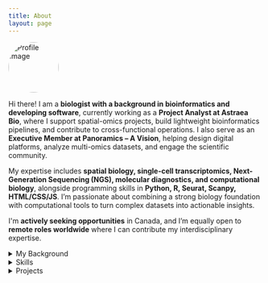```yaml
--- 
title: About 
layout: page 
--- 
```


<img src="{% if site.external-image %}{{ site.picture }}{% else %}{{ site.url }}/{{ site.picture }}{% endif %}" 
     alt="Profile Image" width="100" style="border-radius: 80%;" />

<p>Hi there! I am a <strong>biologist with a background in bioinformatics and developing software</strong>, currently working as a <strong>Project Analyst at Astraea Bio</strong>, where I support spatial-omics projects, build lightweight bioinformatics pipelines, and contribute to cross-functional operations. I also serve as an <strong>Executive Member at Panoramics – A Vision</strong>, helping design digital platforms, analyze multi-omics datasets, and engage the scientific community.</p>

<p>My expertise includes <strong>spatial biology, single-cell transcriptomics, Next-Generation Sequencing (NGS), molecular diagnostics, and computational biology</strong>, 
alongside programming skills in <strong>Python, R, Seurat, Scanpy, HTML/CSS/JS</strong>. 
I’m passionate about combining a strong biology foundation with computational tools to turn complex datasets into actionable insights.</p>

<p>I'm <strong>actively seeking opportunities</strong> in Canada, and I’m equally open to <strong>remote roles worldwide</strong> where I can contribute my interdisciplinary expertise.</p>

 <details markdown="1">
  <summary>My Background</summary>
  <ul>
    <li>I began my academic path with a <b>BSc in Biological Sciences at Ankara University</b>, where I built my foundation in molecular biology and genetics.</li>
    <li>I then pursued a <b>Master’s in Biology (Biotechnology, Ankara University)</b>, focusing on transcription factors (<i>YABBY</i> and <i>DOF</i>) under drought stress in <i>Phaseolus vulgaris</i>. During this time, I also supervised undergraduate thesis projects and presented award-winning posters at international conferences in Paris.</li>
    <li>My first international research experience was at <b>Wageningen University (Netherlands)</b>, where I worked on <b>plant physiology and seed dormancy</b>, contributing to a publication in <i>Journal of Experimental Botany</i> (2018).</li>
    <li>After moving into the health sciences, I joined <b>Mikrogen Genetic Disease Diagnostic Center (Turkey)</b> as a <b>Senior Biologist</b>, leading workflows for <b>whole-exome, whole-genome, and targeted genetic testing</b> in oncology, prenatal, and rare disease diagnostics.</li>
    <li>In <b>2021</b>, I moved to Canada to study <b>Computer Programming at Seneca College</b>, which gave me the opportunity to combine my strong molecular biology background with <b>technology and data-driven approaches</b>. This transition opened the path toward bioinformatics and software development.</li>
    <li>During the challenging times of the COVID-19 pandemic, I contributed as a <b>healthcare worker at Tikkle Scientific (Canada)</b>, performing large-scale <b>RT-PCR testing</b> for both clinical and film industry clients at the <b>CBS stage</b>.</li>
    <li>More recently, I transitioned into the bioinformatics side, working as a <b>Project Analyst at Astraea Bio</b>, where I combine my wet lab expertise with computational tools to analyze <b>spatial omics datasets (Stomics, MSI, COMET)</b> and streamline project operations.</li>
    <li>I also serve as an <b>Executive Member at Panoramics – A Vision</b>, contributing as a computational creative and software developer.</li>
  </ul>
</details>

 <details markdown="1">
  <summary>Skills</summary>
  <ul>
    <li>Python, R, Seurat, Scanpy</li>
    <li>NGS, scRNA-seq, Spatial Omics</li>
    <li>Data Analysis & Visualization</li>
    <li>HTML, CSS, JavaScript, Object-oriented programming</li>
  </ul>
</details>

 <details markdown="1">
  <summary>Projects</summary>
  <ul>
    <li>Work in progress 🚧</li>
    <li><a href="https://github.com/agkirici">GitHub profile (all repositories)</a></li>
  </ul>
</details>
